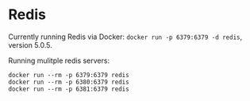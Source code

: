 # Redis

Currently running Redis via Docker: `docker run -p 6379:6379 -d redis`,
version 5.0.5.

Running mulitple redis servers:

```
docker run --rm -p 6379:6379 redis
docker run --rm -p 6380:6379 redis
docker run --rm -p 6381:6379 redis
```
